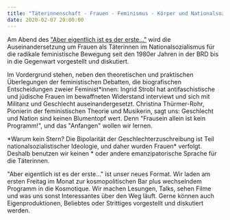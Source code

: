```yaml
---
title: "Täterinnenschaft - Frauen - Feminismus - Körper und Nationalsozialismus - Deutschland, nein danke!"
date: 2020-02-07 20:00:00
---
```

Am Abend des ["Aber eigentlich ist es der erste..."](http://kosmotique.org/2019/12/06/der-erste.html) wird die
Auseinandersetzung um Frauen als Täterinnen im Nationalsozialismus für
die radikale feministische Bewegung seit den 1980er Jahren in der BRD
bis in die Gegenwart vorgestellt und diskutiert. 

Im Vordergrund stehen, neben den theoretischen und praktischen Überlegungen der feministischen
Debatten, die biografischen Entscheidungen zweier Feminist\*innen: Ingrid
Strobl hat antifaschistische und jüdische Frauen im bewaffneten
Widerstand interviewt und sich mit Militanz und Geschlecht
auseinandergesetzt. Christina Thürmer-Rohr, Pionierin der feministischen
Theorie und Musikerin, sagt uns: Geschlecht und Nation sind keinen
Blumentopf wert. Denn "Frausein allein ist kein Programm!", und das
"Anfangen" wollen wir lernen.

\*Warum kein Stern?
Die Bipolarität der Geschlechterzuschreibung ist Teil
nationalsozialistischer Ideologie, und daher wurden Frauen\* verfolgt.
Deshalb benutzen wir keinen \* oder andere emanzipatorische Sprache für
die Täterinnen.

"Aber eigentlich ist es der erste..." ist unser neues Format. Wir laden am ersten Freitag im Monat zur kosmopolitischen Bar plus wechselndem Programm in die Kosmotique. Wir machen Lesungen, Talks, sehen Filme und was uns sonst Interessantes über den Weg läuft. Gerne können auch Eigenproduktionen, Beliebtes oder Strittiges vorgestellt und diskutiert werden.
